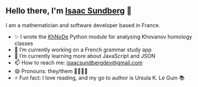 ## Hello there, I'm [Isaac Sundberg](https://imsundberg.github.io/) 👋

I am a mathematician and software developer based in France. 

- ✨ I wrote the [KhNoDe](https://imsundberg.github.io/KhNoDe/) Python module for analysing Khovanov homology classes
- 🔭 I’m currently working on a French grammar study app
- 🌱 I’m currently learning more about JavaScript and JSON
- 📫 How to reach me: isaacsundbergdev@gmail.com
- 😄 Pronouns: they/them 🏳️‍🌈🏳️‍⚧️
- ⚡ Fun fact: I love reading, and my go to author is Ursula K. Le Guin 📚

<!--
**imsundberg/imsundberg** is a ✨ _special_ ✨ repository because its `README.md` (this file) appears on your GitHub profile.

Here are some ideas to get you started:

- 🔭 I’m currently working on ...
- 🌱 I’m currently learning ...
- 👯 I’m looking to collaborate on ...
- 🤔 I’m looking for help with ...
- 💬 Ask me about ...
- 📫 How to reach me: ...
- 😄 Pronouns: ...
- ⚡ Fun fact: ...
-->
